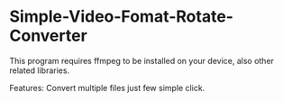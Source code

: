 # Simple-Video-Fomat-Rotate-Converter
This program requires ffmpeg to be installed on your device, also other related libraries.

Features:
Convert multiple files just few simple click.
